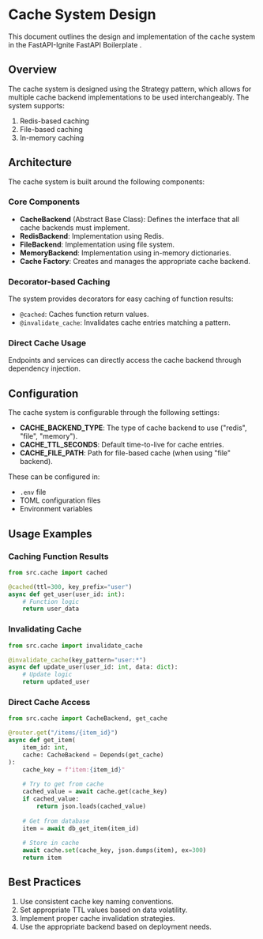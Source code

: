 # Cache System Design

This document outlines the design and implementation of the cache system in the FastAPI-Ignite FastAPI Boilerplate .

## Overview

The cache system is designed using the Strategy pattern, which allows for multiple cache backend implementations to be used interchangeably. The system supports:

1. Redis-based caching
2. File-based caching
3. In-memory caching

## Architecture

The cache system is built around the following components:

### Core Components

- **CacheBackend** (Abstract Base Class): Defines the interface that all cache backends must implement.
- **RedisBackend**: Implementation using Redis.
- **FileBackend**: Implementation using file system.
- **MemoryBackend**: Implementation using in-memory dictionaries.
- **Cache Factory**: Creates and manages the appropriate cache backend.

### Decorator-based Caching

The system provides decorators for easy caching of function results:

- `@cached`: Caches function return values.
- `@invalidate_cache`: Invalidates cache entries matching a pattern.

### Direct Cache Usage

Endpoints and services can directly access the cache backend through dependency injection.

## Configuration

The cache system is configurable through the following settings:

- **CACHE_BACKEND_TYPE**: The type of cache backend to use ("redis", "file", "memory").
- **CACHE_TTL_SECONDS**: Default time-to-live for cache entries.
- **CACHE_FILE_PATH**: Path for file-based cache (when using "file" backend).

These can be configured in:
- `.env` file
- TOML configuration files
- Environment variables

## Usage Examples

### Caching Function Results

```python
from src.cache import cached

@cached(ttl=300, key_prefix="user")
async def get_user(user_id: int):
    # Function logic
    return user_data
```

### Invalidating Cache

```python
from src.cache import invalidate_cache

@invalidate_cache(key_pattern="user:*")
async def update_user(user_id: int, data: dict):
    # Update logic
    return updated_user
```

### Direct Cache Access

```python
from src.cache import CacheBackend, get_cache

@router.get("/items/{item_id}")
async def get_item(
    item_id: int, 
    cache: CacheBackend = Depends(get_cache)
):
    cache_key = f"item:{item_id}"
    
    # Try to get from cache
    cached_value = await cache.get(cache_key)
    if cached_value:
        return json.loads(cached_value)
        
    # Get from database
    item = await db_get_item(item_id)
    
    # Store in cache
    await cache.set(cache_key, json.dumps(item), ex=300)
    return item
```

## Best Practices

1. Use consistent cache key naming conventions.
2. Set appropriate TTL values based on data volatility.
3. Implement proper cache invalidation strategies.
4. Use the appropriate backend based on deployment needs.
